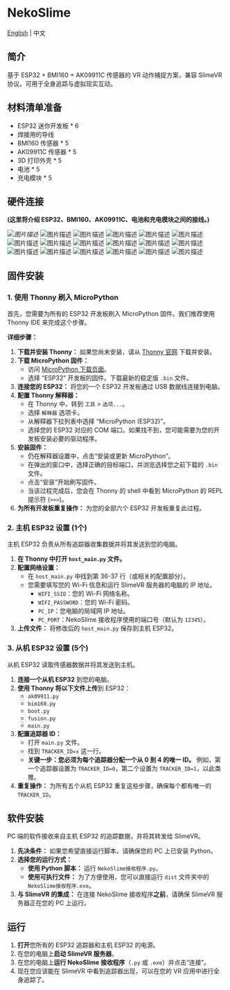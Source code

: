 # NekoSlime

[English](README.md) | 中文

## 简介

基于 ESP32 + BMI160 + AK09911C 传感器的 VR 动作捕捉方案，兼容 SlimeVR 协议，可用于全身追踪与虚拟现实互动。

## 材料清单准备

*   ESP32 迷你开发板 * 6
*   焊接用的导线
*   BMI160 传感器 * 5
*   AK09911C 传感器 * 5
*   3D 打印外壳 * 5
*   电池 * 5
*   充电模块 * 5

## 硬件连接

**(这里将介绍 ESP32、BMI160、AK09911C、电池和充电模块之间的接线。)**

*![图片描述](过程图片/20250812_193749.jpg)*
![图片描述](过程图片/20250812_194011.jpg)
![图片描述](过程图片/20250812_194359.jpg)
![图片描述](过程图片/20250812_194558.jpg)
![图片描述](过程图片/20250812_195447.jpg)
![图片描述](过程图片/20250812_195646.jpg)
![图片描述](过程图片/20250812_195816.jpg)
![图片描述](过程图片/20250812_200127.jpg)
![图片描述](过程图片/20250812_200301.jpg)
![图片描述](过程图片/20250812_200525.jpg)
![图片描述](过程图片/20250812_200603.jpg)
![图片描述](过程图片/20250812_201024.jpg)
![图片描述](过程图片/20250812_201235.jpg)
![图片描述](过程图片/20250812_201307.jpg)
![图片描述](过程图片/20250812_201414.jpg)
![图片描述](过程图片/20250812_201417.jpg)
![图片描述](过程图片/20250812_201513.jpg)
![图片描述](过程图片/20250812_201616.jpg)
## 固件安装

### 1. 使用 Thonny 刷入 MicroPython

首先，您需要为所有的 ESP32 开发板刷入 MicroPython 固件。我们推荐使用 Thonny IDE 来完成这个步骤。

**详细步骤：**

1.  **下载并安装 Thonny：** 如果您尚未安装，请从 [Thonny 官网](https://thonny.org/) 下载并安装。
2.  **下载 MicroPython 固件：**
    *   访问 [MicroPython 下载页面](https://micropython.org/download/)。
    *   选择 “ESP32” 开发板的固件。下载最新的稳定版 `.bin` 文件。
3.  **连接您的 ESP32：** 将您的一个 ESP32 开发板通过 USB 数据线连接到电脑。
4.  **配置 Thonny 解释器：**
    *   在 Thonny 中，转到 `工具` > `选项...`。
    *   选择 `解释器` 选项卡。
    *   从解释器下拉列表中选择 “MicroPython (ESP32)”。
    *   选择您的 ESP32 对应的 COM 端口。如果找不到，您可能需要为您的开发板安装必要的驱动程序。
5.  **安装固件：**
    *   仍在解释器设置中，点击“安装或更新 MicroPython”。
    *   在弹出的窗口中，选择正确的目标端口，并浏览选择您之前下载的 `.bin` 文件。
    *   点击“安装”开始刷写固件。
    *   当该过程完成后，您会在 Thonny 的 shell 中看到 MicroPython 的 REPL 提示符 (`>>>`)。
6.  **为所有开发板重复操作：** 为您的全部六个 ESP32 开发板重复此过程。

### 2. 主机 ESP32 设置 (1个)

主机 ESP32 负责从所有追踪器收集数据并将其发送到您的电脑。

1.  **在 Thonny 中打开 `host_main.py` 文件。**
2.  **配置网络设置：**
    *   在 `host_main.py` 中找到第 36-37 行（或相关的配置部分）。
    *   您需要填写您的 Wi-Fi 信息和运行 SlimeVR 服务器的电脑的 IP 地址。
        *   `WIFI_SSID`：您的 Wi-Fi 网络名称。
        *   `WIFI_PASSWORD`：您的 Wi-Fi 密码。
        *   `PC_IP`：您电脑的局域网 IP 地址。
        *   `PC_PORT`：NekoSlime 接收程序使用的端口号（默认为 `12345`）。
3.  **上传文件：** 将修改后的 `host_main.py` 保存到主机 ESP32。

### 3. 从机 ESP32 设置 (5个)

从机 ESP32 读取传感器数据并将其发送到主机。

1.  **连接一个从机 ESP32** 到您的电脑。
2.  **使用 Thonny 将以下文件上传**到 ESP32：
    *   `ak09911.py`
    *   `bim160.py`
    *   `boot.py`
    *   `fusion.py`
    *   `main.py`
3.  **配置追踪器 ID：**
    *   打开 `main.py` 文件。
    *   找到 `TRACKER_ID=x` 这一行。
    *   **关键一步：您必须为每个追踪器分配一个从 0 到 4 的唯一 ID。** 例如，第一个追踪器设置为 `TRACKER_ID=0`，第二个设置为 `TRACKER_ID=1`，以此类推。
4.  **重复操作：** 为所有五个从机 ESP32 重复这些步骤，确保每个都有唯一的 `TRACKER_ID`。

## 软件安装

PC 端的软件接收来自主机 ESP32 的追踪数据，并将其转发给 SlimeVR。

1.  **先决条件：** 如果您希望直接运行脚本，请确保您的 PC 上已安装 Python。
2.  **选择您的运行方式：**
    *   **使用 Python 脚本：** 运行 `NekoSlime接收程序.py`。
    *   **使用可执行文件：** 为了方便使用，您可以直接运行 `dist` 文件夹中的 `NekoSlime接收程序.exe`。
3.  **与 SlimeVR 的集成：** 在连接 NekoSlime 接收程序**之前**，请确保 SlimeVR 服务器正在您的 PC 上运行。

## 运行

1.  **打开**您所有的 ESP32 追踪器和主机 ESP32 的电源。
2.  在您的电脑上**启动 SlimeVR 服务器**。
3.  在您的电脑上**运行 NekoSlime 接收程序**（`.py` 或 `.exe`）并点击“连接”。
4.  现在您应该能在 SlimeVR 中看到追踪器出现，可以在您的 VR 应用中进行全身追踪了。

